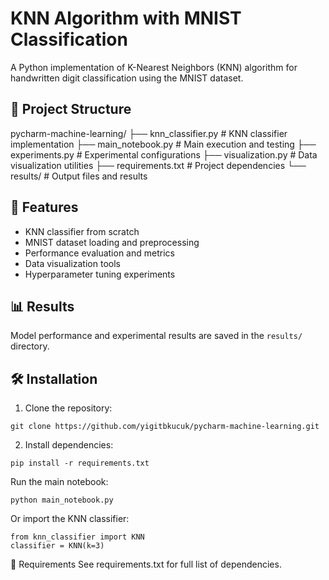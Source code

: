 # KNN Algorithm with MNIST Classification

A Python implementation of K-Nearest Neighbors (KNN) algorithm for handwritten digit classification using the MNIST dataset.

## 📁 Project Structure

pycharm-machine-learning/
├── knn_classifier.py # KNN classifier implementation
├── main_notebook.py # Main execution and testing
├── experiments.py # Experimental configurations
├── visualization.py # Data visualization utilities
├── requirements.txt # Project dependencies
└── results/ # Output files and results


## 🚀 Features

- KNN classifier from scratch
- MNIST dataset loading and preprocessing
- Performance evaluation and metrics
- Data visualization tools
- Hyperparameter tuning experiments

## 📊 Results

Model performance and experimental results are saved in the `results/` directory.

## 🛠 Installation

1. Clone the repository:
```
git clone https://github.com/yigitbkucuk/pycharm-machine-learning.git
```

2. Install dependencies:
```
pip install -r requirements.txt
```
Run the main notebook:
```
python main_notebook.py
```

Or import the KNN classifier:
```
from knn_classifier import KNN
classifier = KNN(k=3)
```

📝 Requirements
See requirements.txt for full list of dependencies.


